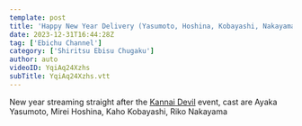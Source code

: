 ```yaml
---
template: post
title: 'Happy New Year Delivery (Yasumoto, Hoshina, Kobayashi, Nakayama)'
date: 2023-12-31T16:44:28Z
tag: ['Ebichu Channel']
category: ['Shiritsu Ebisu Chugaku']
author: auto 
videoID: YqiAq24Xzhs
subTitle: YqiAq24Xzhs.vtt
---
```

New year streaming straight after the [Kannai Devil](/tag/kannai-devil/) event, cast are Ayaka Yasumoto, Mirei Hoshina, Kaho Kobayashi, Riko Nakayama 